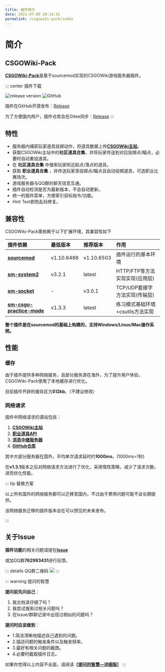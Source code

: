 ```yaml
---
title: 插件简介
date: 2021-07-09 10:14:51
permalink: /csgowiki-pack/index
---
```

# 简介
## CSGOWiki-Pack

[**CSGOWiki-Pack**](https://github.com/hx-w/CSGOWiki-Plugins)是基于sourcemod实现的CSGOWiki游戏服务器插件。

::: center 插件下载

![release version](https://img.shields.io/github/v/release/hx-w/CSGOWiki-Plugins?include_prereleases)
![GitHub](https://img.shields.io/github/downloads/hx-w/CSGOWiki-Plugins/total)

插件在GitHub开源发布：[Release](https://github.com/hx-w/CSGOWiki-Plugins/releases/latest)

为了方便国内用户，插件仓库会在Gitee同步：[Release](https://gitee.com/hx-w/CSGOWiki-Plugins)
:::

## 特性

- 服务器内捕获玩家道具投掷动作，将道具数据上传[**CSGOWiki主站**](https://www.mycsgolab.com/)。
- 获取CSGOWiki主站中的**社区道具合集**，并将玩家传送到对应投掷点/瞄点，必要时自动重投道具。
- 在 **社区道具合集** 中搜索玩家附近起点/落点的道具。
- 获取 **职业道具合集** ，并传送玩家至投掷点/瞄点且自动投掷道具，可选职业比赛场次。
- 游戏服务器与QQ群的聊天信息互通。
- 插件自动检测是否为最新版本，不会自动更新。
- 统一的插件菜单，方便索引目标指令/功能。
- Hint Text颜色乱码修复。

## 兼容性

CSGOWiki-Pack需依赖于以下扩展环境，其兼容性如下

| 插件依赖 | 最低版本 | 推荐版本 | 作用 |
|:-----|:------|:-----|:-----|
|[**sourcemod**](https://sourcemod.net)| v1.10.6488 | v1.10.6503 | 插件运行的基本环境 |
|[**sm-system2**](https://github.com/dordnung/System2/releases) | v3.2.1 | latest | HTTP/FTP等方法实现实现(应用层) |
|[**sm-socket**](http://forums.alliedmods.net/attachment.php?attachmentid=83286) | - | v3.0.1 | TCP/UDP套接字方法实现(传输层) |
|[**sm-csgo-practice-mode**](https://github.com/splewis/csgo-practice-mode) | v1.3.3 | latest | 练习模式基础环境+csutils方法实现 |

**整个插件是在sourcemod的基础上构建的，支持Windows/Linux/Mac操作系统。**

## 性能

### 缓存

由于插件提供多种网络服务，且部分服务源在海外，为了提升用户体验，CSGOWiki-Pack使用了本地缓存进行优化。

目前插件开辟的缓存区为**512kb**。（不建议修改）

### 网络请求

插件中网络请求的源站包括：

1. [**CSGOWiki主站**](https://csgowiki.top)
2. [**职业道具API**](https://api.hx-w.top)
3. [**消息中继服务器**](https://message-channel.vercel.app)
4. [**GitHub仓库**](https://github.com/hx-w/CSGOWiki-Plugins)

其中大部分服务器在国外，平均单次请求延时约**1000ms**。(1000ms=1秒)

在**v1.3.1**版本之后对网络请求方法进行了优化，采用惰性策略，减少了请求次数，进而优化性能。

::: tip 替换方案

以上所有国外的网络服务都可以迁移至国内，不过由于费用问题可能不会长期提供。

该网络服务迁移的插件版本会在可以预见的未来发布。

:::


## 关于Issue

**插件功能**的相关问题请提在[**Issue**](https://github.com/hx-w/CSGOWiki-Plugins/issues)

或加QQ群**762993431**进行反馈。

::: details QQ群二维码
![](https://ibed.csgowiki.top/image/csgowiki.png)
:::

::: warning 提问的智慧

**提问前先问自己**：
1. 我文档读仔细了吗？
2. 我尝试搜索过相关问题吗？
3. 在Issue/群聊记录中出现过相似的问题吗？

**提问时应该做到**：

- 1.简洁清晰地描述自己遇到的问题。
- 2.描述问题的触发条件以及触发频率。
- 3.最好有相关问题的截图。
- 4.必要时截取插件日志。

如果你觉得以上内容不全面，请阅读【[**提问的智慧—详细版**](https://github.com/ryanhanwu/How-To-Ask-Questions-The-Smart-Way/blob/main/README-zh_CN.md)】
:::

<!-- <Vssue/> -->